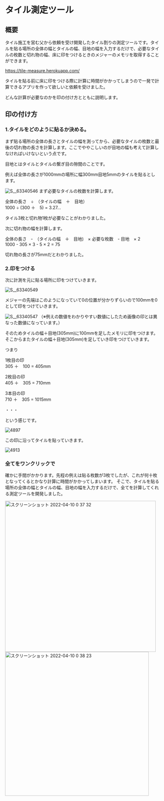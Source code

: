 # タイル測定ツール
## 概要
タイル施工を営む父から依頼を受け開発したタイル割りの測定ツールです。タイルを貼る場所の全体の幅とタイルの幅、目地の幅を入力するだけで、必要なタイルの枚数と切れ物の幅、床に印をつけるときのメジャーのメモリを取得することができます。

https://tile-measure.herokuapp.com/

タイルを貼る前に床に印をつける際に計算に時間がかかってしまうので一発で計算できるアプリを作って欲しいと依頼を受けました。

どんな計算が必要なのかを印の付け方とともに説明します。

## 印の付け方

### 1.タイルをどのように貼るか決める。

まず貼る場所の全体の長さとタイルの幅を測ってから、必要なタイルの枚数と最後の切れ物の長さを計算します。ここでややこしいのが目地の幅も考えて計算しなければいけないという点です。

目地とはタイルとタイルの繋ぎ目の隙間のことです。

例えば全体の長さが1000mmの場所に幅300mm目地5mmのタイルを貼るとします。

![S__63340546](https://user-images.githubusercontent.com/64354869/162578510-656441aa-304c-4925-96df-db2617b2e6bb.jpg)
まず必要なタイルの枚数を計算します。

全体の長さ　÷　（タイルの幅　＋　目地）<br>
1000 ÷ (300 ＋　5) = 3.27...

タイル3枚と切れ物1枚が必要なことがわかりました。

次に切れ物の幅を計算します。

全体の長さ　-　（タイルの幅　＋　目地)　× 必要な枚数　- 目地　× 2<br>
1000 - 305 × 3 - 5 × 2 = 75

切れ物の長さが75mmだとわかりました。


### 2.印をつける

次に計測を元に貼る場所に印をつけていきます。

![S__63340549](https://user-images.githubusercontent.com/64354869/162579274-9cfab350-c11b-4c45-93ba-84dffaa02f0a.jpg)

メジャーの先端はこのようになっていて0の位置が分かりずらいので100mmを0として印をつけていきます。

![S__63340547](https://user-images.githubusercontent.com/64354869/162579148-de22fe92-dc41-4fea-9bcd-b11140a9d5d5.jpg)
（※例えの数値をわかりやすい数値にしたため画像の印とは異なった数値になっています。）

そのためタイルの幅＋目地(305mm)に100mmを足したメモリに印をつけます。そこからまたタイルの幅＋目地(305mm)を足していき印をつけていきます。

つまり


1枚目の印<br>
305 ＋　100 = 405mm

2枚目の印<br>
405 ＋　305 = 710mm

3本目の印<br>
710 ＋　305 = 1015mm

・・・

という感じです。

![4897](https://user-images.githubusercontent.com/64354869/162576778-915e1a1b-ce79-4bdd-93a1-5fda008bdf3a.jpg)

この印に沿ってタイルを貼っていきます。

![4913](https://user-images.githubusercontent.com/64354869/162576780-7f0c9054-b0c1-442a-b3d0-6326b12ca276.jpg)


### 全てをワンクリックで

確かに手間がかかります。先程の例えは貼る枚数が3枚でしたが、これが何十枚となってくるとかなり計算に時間がかかってしまいます。
そこで、タイルを貼る場所の全体の幅とタイルの幅、目地の幅を入力するだけで、全てを計算してくれる測定ツールを開発しました。

<img width="492" alt="スクリーンショット 2022-04-10 0 37 32" src="https://user-images.githubusercontent.com/64354869/162581019-75e63f60-573a-4dc5-9013-89cb0a1b02f4.png">

<img width="469" alt="スクリーンショット 2022-04-10 0 38 23" src="https://user-images.githubusercontent.com/64354869/162581021-9612fff7-2293-486c-ac62-ec6b4a6771da.png">











